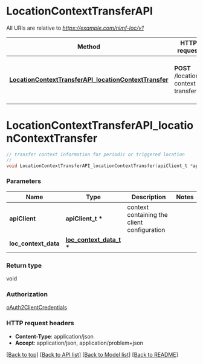 # LocationContextTransferAPI

All URIs are relative to *https://example.com/nlmf-loc/v1*

Method | HTTP request | Description
------------- | ------------- | -------------
[**LocationContextTransferAPI_locationContextTransfer**](LocationContextTransferAPI.md#LocationContextTransferAPI_locationContextTransfer) | **POST** /location-context-transfer | transfer context information for periodic or triggered location


# **LocationContextTransferAPI_locationContextTransfer**
```c
// transfer context information for periodic or triggered location
//
void LocationContextTransferAPI_locationContextTransfer(apiClient_t *apiClient, loc_context_data_t * loc_context_data);
```

### Parameters
Name | Type | Description  | Notes
------------- | ------------- | ------------- | -------------
**apiClient** | **apiClient_t \*** | context containing the client configuration |
**loc_context_data** | **[loc_context_data_t](loc_context_data.md) \*** |  | 

### Return type

void

### Authorization

[oAuth2ClientCredentials](../README.md#oAuth2ClientCredentials)

### HTTP request headers

 - **Content-Type**: application/json
 - **Accept**: application/json, application/problem+json

[[Back to top]](#) [[Back to API list]](../README.md#documentation-for-api-endpoints) [[Back to Model list]](../README.md#documentation-for-models) [[Back to README]](../README.md)

